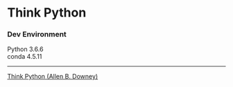 # Think Python

### Dev Environment
Python 3.6.6  
conda 4.5.11
***
[Think Python
(Allen B. Downey)](https://greenteapress.com/wp/think-python/)
